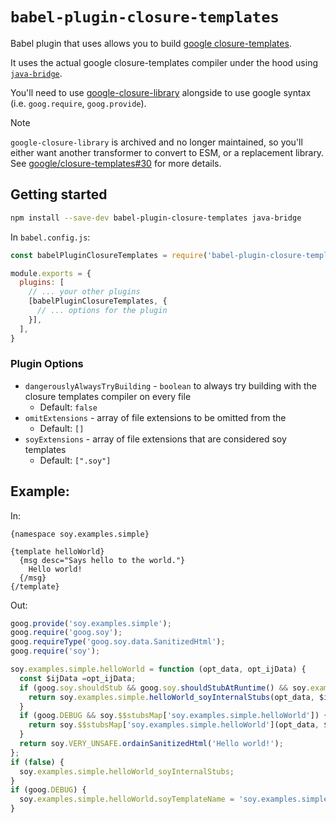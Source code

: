 # `babel-plugin-closure-templates`

Babel plugin that uses allows you to build [google closure-templates](https://github.com/google/closure-templates).

It uses the actual google closure-templates compiler under the hood using [`java-bridge`](https://github.com/MarkusJx/node-java-bridge).

You'll need to use [google-closure-library](https://github.com/google/closure-library) alongside to use google syntax (i.e. `goog.require`, `goog.provide`).

> [!NOTE]
> `google-closure-library` is archived and no longer maintained, so you'll either want another transformer to convert to ESM, or a replacement library. See [google/closure-templates#30](https://github.com/google/closure-templates/issues/30) for more details.

## Getting started

```sh
npm install --save-dev babel-plugin-closure-templates java-bridge
```

In `babel.config.js`:

```js
const babelPluginClosureTemplates = require('babel-plugin-closure-templates');

module.exports = {
  plugins: [
    // ... your other plugins
    [babelPluginClosureTemplates, {
      // ... options for the plugin
    }],
  ],
}
```

### Plugin Options

- `dangerouslyAlwaysTryBuilding` - `boolean` to always try building with the closure templates compiler on every file
  - Default: `false`
- `omitExtensions` - array of file extensions to be omitted from the 
  - Default: `[]`
- `soyExtensions` - array of file extensions that are considered soy templates
  - Default: `[".soy"]`

## Example:

In:
```soy
{namespace soy.examples.simple}

{template helloWorld}
  {msg desc="Says hello to the world."}
    Hello world!
  {/msg}
{/template}
```

Out:
```js
goog.provide('soy.examples.simple');
goog.require('goog.soy');
goog.requireType('goog.soy.data.SanitizedHtml');
goog.require('soy');

soy.examples.simple.helloWorld = function (opt_data, opt_ijData) {
  const $ijData =opt_ijData;
  if (goog.soy.shouldStub && goog.soy.shouldStubAtRuntime() && soy.examples.simple.helloWorld_soyInternalStubs) {
    return soy.examples.simple.helloWorld_soyInternalStubs(opt_data, $ijData);
  }
  if (goog.DEBUG && soy.$$stubsMap['soy.examples.simple.helloWorld']) {
    return soy.$$stubsMap['soy.examples.simple.helloWorld'](opt_data, $ijData);
  }
  return soy.VERY_UNSAFE.ordainSanitizedHtml('Hello world!');
};
if (false) {
  soy.examples.simple.helloWorld_soyInternalStubs;
}
if (goog.DEBUG) {
  soy.examples.simple.helloWorld.soyTemplateName = 'soy.examples.simple.helloWorld';
}
```
